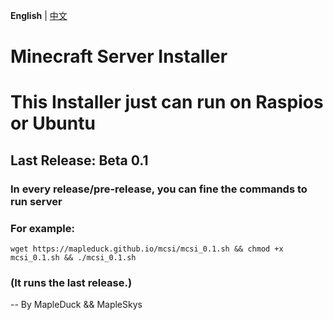 **English** | [中文](readme_cn.md)
# Minecraft Server Installer
# This Installer just can run on Raspios or Ubuntu
## Last Release: Beta 0.1

### In every release/pre-release, you can fine the commands to run server
### For example:
`
wget https://mapleduck.github.io/mcsi/mcsi_0.1.sh && chmod +x mcsi_0.1.sh && ./mcsi_0.1.sh
`
### (It runs the last release.)

-- By MapleDuck && MapleSkys

